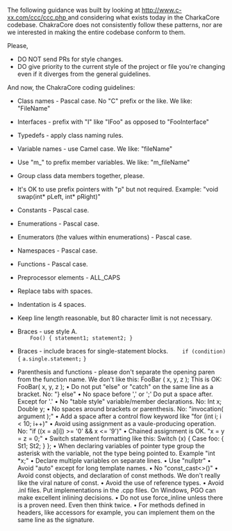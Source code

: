The following guidance was built by looking at [http://www.c-xx.com/ccc/ccc.php ](http://www.c-xx.com/ccc/ccc.php )and considering what exists today in the CharkaCore codebase. ChakraCore does not consistently follow these patterns, nor are we interested in making the entire codebase conform to them. 

Please,
* DO NOT send PRs for style changes.
* DO give priority to the current style of the project or file you're changing even if it diverges from the general guidelines.

And now, the ChakraCore coding guidelines:

* Class names - Pascal case. No "C" prefix or the like. We like: "FileName"
* Interfaces - prefix with "I" like "IFoo" as opposed to "FooInterface"
* Typedefs - apply class naming rules.
* Variable names - use Camel case. We like: "fileName"
* Use "m_" to prefix member variables. We like: "m_fileName"
* Group class data members together, please.
* It's OK to use prefix pointers with "p" but not required. Example: "void swap(int* pLeft, int* pRight)"
* Constants - Pascal case.
* Enumerations - Pascal case.
* Enumerators (the values within enumerations) - Pascal case.
* Namespaces - Pascal case.
* Functions - Pascal case.
* Preprocessor elements - ALL_CAPS
* Replace tabs with spaces. 
* Indentation is 4 spaces.
* Keep line length reasonable, but 80 character limit is not necessary.
* Braces - use style A.  
`    Foo()
        {
            statement1;
            statement2;
        }`

* Braces - include braces for single-statement blocks.
`    if (condition)`
    `{`
        `a.single.statement;`
    `}`
* Parenthesis and functions - please don't separate the opening paren from the function name. We don't like this:
		FooBar
		(    x,
		     y,
		     z
		);
	This is OK:
		FooBar(
		    x,
		    y,
		    z
		); 
	• Do not put "else" or "catch" on the same line as a bracket. No: "} else"
	• No space before ',' or ';' Do put a space after. Except for '.'
	• No "table style" variable/member declarations. No:
		Int    x;
		Double y;
	• No spaces around brackets or parenthesis. No: "invocation( argument );"
	• Add a space after a control flow keyword like "for (int i; i < 10; i++)"
	• Avoid using assignment as a vaule-producing operation. No: "if ((x = a[i]) >= '0' && x <= '9')"
	• Chained assignment is OK. "x = y = z = 0;"
	• Switch statement formatting like this:
		Switch (x)
		{
			Case foo:
			{
				St1;
				St2;
			}
		};
	• When declaring variables of pointer type group the asterisk with the variable, not the type being pointed to. Example "int *x;"
	• Declare multiple variables on separate lines.
	• Use "nullptr"
	• Avoid "auto" except for long template names.
	• No "const_cast<>()"
	• Avoid const objects, and declaration of const methods. We don't really like the viral nature of const.
	• Avoid the use of reference types.
	• Avoid .inl files. Put implementations in the .cpp files. On Windows, PGO can make excellent inlining decisions.
	• Do not use force_inline unless there is a proven need. Even then think twice.
	• For methods defined in headers, like accessors for example, you can implement them on the same line as the signature. 
